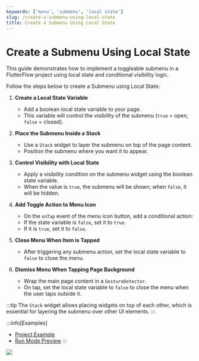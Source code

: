 ```yaml
---
keywords: ['menu', 'submenu', 'local state']
slug: /create-a-submenu-using-local-state
title: Create a Submenu Using Local State
---
```


# Create a Submenu Using Local State

This guide demonstrates how to implement a toggleable submenu in a FlutterFlow project using local state and conditional visibility logic.

Follow the steps below to create a Submenu using Local State:

   1. **Create a Local State Variable**  
      - Add a boolean local state variable to your page.  
      - This variable will control the visibility of the submenu (`true` = open, `false` = closed).

   2. **Place the Submenu Inside a Stack**  
      - Use a `Stack` widget to layer the submenu on top of the page content.  
      - Position the submenu where you want it to appear.

   3. **Control Visibility with Local State**  
      - Apply a visibility condition on the submenu widget using the boolean state variable.  
      - When the value is `true`, the submenu will be shown; when `false`, it will be hidden.

   4. **Add Toggle Action to Menu Icon**  
      - On the `onTap` event of the menu icon button, add a conditional action:  
      - If the state variable is `false`, set it to `true`.  
      - If it is `true`, set it to `false`.

   5. **Close Menu When Item is Tapped**  
      - After triggering any submenu action, set the local state variable to `false` to close the menu.

   6. **Dismiss Menu When Tapping Page Background**  
      - Wrap the main page content in a `GestureDetector`.  
      - On tap, set the local state variable to `false` to close the menu when the user taps outside it.

:::tip
The `Stack` widget allows placing widgets on top of each other, which is essential for layering the submenu over other UI elements.
:::

:::info[Examples]
- [Project Example](https://app.flutterflow.io/project/sub-menu-840l5q)
- [Run Mode Preview](https://app.flutterflow.io/run/LfzBGTaef8WldndHa2x4)
:::

![](imgs/20250430121319778896.gif)